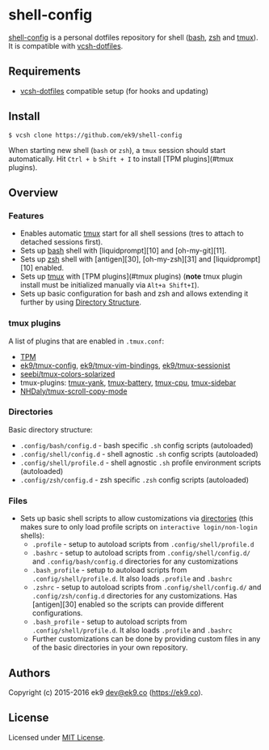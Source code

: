 shell-config
============

[shell-config][0] is a personal dotfiles repository for shell ([bash][2],
[zsh][3] and [tmux][4]). It is compatible with [vcsh-dotfiles][1].

## Requirements

- [vcsh-dotfiles][1] compatible setup (for hooks and updating)

## Install

    $ vcsh clone https://github.com/ek9/shell-config

When starting new shell (`bash` or `zsh`), a `tmux` session should start
automatically. Hit `Ctrl + b` `Shift + I` to install [TPM plugins](#tmux
plugins).

## Overview

### Features

- Enables automatic [tmux][4] start for all shell sessions (tres to attach to
  detached sessions first).
- Sets up [bash][2] shell with [liquidprompt][10] and [oh-my-git][11].
- Sets up [zsh][3] shell with [antigen][30], [oh-my-zsh][31] and
  [liquidprompt][10] enabled.
- Sets up [tmux][4] with [TPM plugins](#tmux plugins) (**note** tmux plugin
  install must be initialized manually via `Alt+a Shift+I`).
- Sets up basic configuration for bash and zsh and allows extending it further
  by using [Directory Structure](#Directories).

### tmux plugins

A list of plugins that are enabled in `.tmux.conf`:

- [TPM][40]
- [ek9/tmux-config][41], [ek9/tmux-vim-bindings][42], [ek9/tmux-sessionist][43]
- [seebi/tmux-colors-solarized][44]
- tmux-plugins: [tmux-yank][45], [tmux-battery][46], [tmux-cpu][47],
  [tmux-sidebar][48]
- [NHDaly/tmux-scroll-copy-mode][49]

### Directories

Basic directory structure:

- `.config/bash/config.d` - bash specific `.sh` config scripts (autoloaded)
- `.config/shell/config.d` - shell agnostic `.sh` config scripts
  (autoloaded)
- `.config/shell/profile.d` - shell agnostic `.sh` profile environment
  scripts (autoloaded)
- `.config/zsh/config.d` - zsh specific `.zsh` config scripts (autoloaded)

### Files

- Sets up basic shell scripts to allow customizations via [directories](#Directories)
  (this makes sure to only load profile scripts on `interactive login/non-login` shells):
    - `.profile` - setup to autoload scripts from `.config/shell/profile.d`
    - `.bashrc` - setup to autoload scripts from `.config/shell/config.d/`
      and `.config/bash/config.d` directories for any customizations
    - `.bash_profile` - setup to autoload scripts
      from `.config/shell/profile.d`. It also loads `.profile` and `.bashrc`
    - `.zshrc` - setup to autoload scripts from `.config/shell/config.d/`
      and `.config/zsh/config.d` directories for any customizations. Has
      [antigen][30] enabled so the scripts can provide different
      configurations.
    - `.bash_profile` - setup to autoload scripts
      from `.config/shell/profile.d`. It also loads `.profile` and `.bashrc`
    - Further customizations can be done by providing custom files in any of
      the basic directories in your own repository.


## Authors

Copyright (c) 2015-2016 ek9 <dev@ek9.co> (https://ek9.co).

## License

Licensed under [MIT License](LICENSE).

[0]: https://github.com/ek9/shell-config
[1]: https://github.com/ek9/vcsh-dotfiles
[2]: https://www.gnu.org/software/bash/
[3]: http://www.zsh.org/
[4]: https://github.com/tmux/tmux
[40]: https://github.com/tmux-plugins/tpm
[41]: https://github.com/ek9/tmux-config
[42]: https://github.com/ek9/tmux-vim-bindings
[43]: https://github.com/ek9/tmux-sessionist
[44]: https://github.com/seebi/tmux-colors-solarized
[45]: https://github.com/tmux-plugins/tmux-yank
[46]: https://github.com/tmux-plugins/tmux-battery
[47]: https://github.com/tmux-plugins/tmux-cpu
[48]: https://github.com/tmux-plugins/tmux-sidebar
[49]: https://github.com/NHDaly/tmux-scroll-copy-mode
